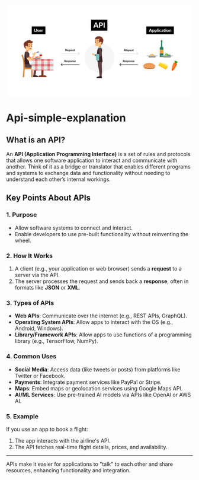 ![logo](1_re837GMp63hzDnB8tEiZKA.png)
# Api-simple-explanation
## What is an API? 

An **API (Application Programming Interface)** is a set of rules and protocols that allows one software application to interact and communicate with another. Think of it as a bridge or translator that enables different programs and systems to exchange data and functionality without needing to understand each other’s internal workings.
 
## Key Points About APIs
 
### 1. Purpose   
- Allow software systems to connect and interact. 
- Enable developers to use pre-built functionality without reinventing the wheel.   
   
### 2. How It Works   
1. A client (e.g., your application or web browser) sends a **request** to a server via the API.   
2. The server processes the request and sends back a **response**, often in formats like **JSON** or **XML**.  
 
### 3. Types of APIs  
- **Web APIs**: Communicate over the internet (e.g., REST APIs, GraphQL).
- **Operating System APIs**: Allow apps to interact with the OS (e.g., Android, Windows). 
- **Library/Framework APIs**: Allow apps to use functions of a programming library (e.g., TensorFlow, NumPy).
 
### 4. Common Uses
- **Social Media**: Access data (like tweets or posts) from platforms like Twitter or Facebook. 
- **Payments**: Integrate payment services like PayPal or Stripe. 
- **Maps**: Embed maps or geolocation services using Google Maps API.
- **AI/ML Services**: Use pre-trained AI models via APIs like OpenAI or AWS AI. 

### 5. Example
If you use an app to book a flight:
1. The app interacts with the airline's API.
2. The API fetches real-time flight details, prices, and availability. 

---
 
APIs make it easier for applications to "talk" to each other and share resources, enhancing functionality and integration.

